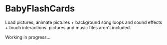 BabyFlashCards
==============
Load pictures, animate pictures + background song loops and sound effects + touch interactions. 
pictures and music files aren't included.

Working in progress...
